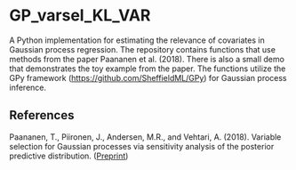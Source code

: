 # GP_varsel_KL_VAR

A Python implementation for estimating the relevance of covariates
in Gaussian process regression. The repository contains functions
that use methods from the paper Paananen et al. (2018). There is also
a small demo that demonstrates the toy example from the paper. The functions utilize
the GPy framework (https://github.com/SheffieldML/GPy) for Gaussian process inference.

## References

Paananen, T., Piironen, J., Andersen, M.R., and Vehtari, A. (2018). Variable selection for Gaussian processes via sensitivity analysis of the posterior predictive distribution. ([Preprint](https://arxiv.org/abs/1712.08048))
